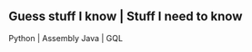 Guess stuff I know | Stuff I need to know
-----------------------------------------
Python | Assembly
Java | GQL
